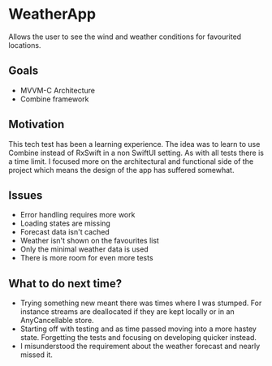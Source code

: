 # WeatherApp

Allows the user to see the wind and weather conditions for favourited locations.

## Goals

* MVVM-C Architecture
* Combine framework

## Motivation

This tech test has been a learning experience. The idea was to learn to use Combine instead of RxSwift in a non SwiftUI setting. As with all tests there is a time limit. I focused more on the architectural and functional side of the project which means the design of the app has suffered somewhat.

## Issues

* Error handling requires more work
* Loading states are missing
* Forecast data isn't cached
* Weather isn't shown on the favourites list
* Only the minimal weather data is used
* There is more room for even more tests

## What to do next time?

* Trying something new meant there was times where I was stumped. For instance streams are deallocated if they are kept locally or in an AnyCancellable store.
* Starting off with testing and as time passed moving into a more hastey state. Forgetting the tests and focusing on developing quicker instead.
* I misunderstood the requirement about the weather forecast and nearly missed it.